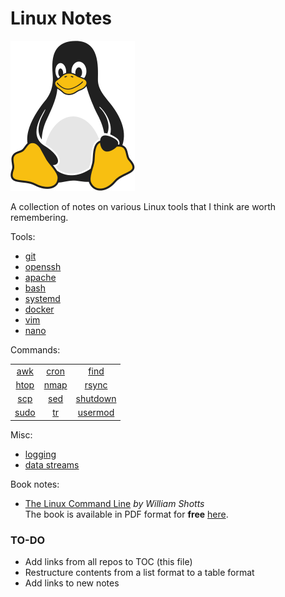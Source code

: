 # Linux Notes 

![Linux Penguin Logo](img/penguin.png)

A collection of notes on various Linux tools that I think are worth remembering. 

Tools:

- [git](tools/git/README.md)
- [openssh](tools/openssh/README.md)
- [apache](tools/apache.md)
- [bash](tools/bash/README.md)
- [systemd](tools/systemd/README.md)
- [docker](tools/docker/README.md)
- [vim](tools/vim/README.md)
- [nano](tools/nano.md)

Commands:

| | | |
| :-------: | :-------: | :-------: |
| [awk](commands/awk.md) | [cron](commands/cron.md) | [find](commands/find.md) |
| [htop](commands/htop.md) | [nmap](commands/nmap.md) | [rsync](commands/rsync.md) |
| [scp](commands/scp.md) | [sed](commands/sed.md) | [shutdown](commands/shutdown.md) |
| [sudo](commands/sudo.md) | [tr](commands/tr.md) | [usermod](commands/usermod.md) |

Misc:

- [logging](misc/logging.md)
- [data streams](misc/data-streams.md)

Book notes:

- [The Linux Command Line](book-tlcl/00-intro.md) *by William Shotts*  
  The book is available in PDF format for **free**
  [here](https://www.linuxcommand.org/tlcl.php).

### TO-DO

- Add links from all repos to TOC (this file)
- Restructure contents from a list format to a table format
- Add links to new notes
